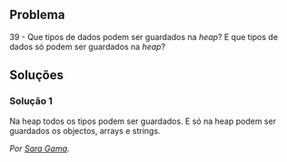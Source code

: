## Problema

39 - Que tipos de dados podem ser guardados na _heap_? E que tipos de dados só
podem ser guardados na _heap_?

## Soluções

### Solução 1

Na heap todos os tipos podem ser guardados. E só na heap podem ser guardados os objectos, arrays e strings.

*Por [Sara Gama](https://github.com/serapinta).*
